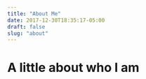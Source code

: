 ```yaml
---
title: "About Me"
date: 2017-12-30T18:35:17-05:00
draft: false
slug: "about"
---
```


# A little about who I am